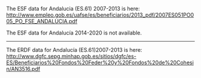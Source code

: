 The ESF data for Andalucia (ES.61) 2007-2013 is here:
http://www.empleo.gob.es/uafse/es/beneficiarios/2013_pdf/2007ES051PO005_PO_FSE_ANDALUCIA.pdf

The ESF data for Andalucía 2014-2020 is not available.

-----------------------------------------------------------------------

The ERDF data for Andalucía (ES.61)2007-2013 is here: 
http://www.dgfc.sepg.minhap.gob.es/sitios/dgfc/es-ES/Beneficiarios%20Fondos%20Feder%20y%20Fondos%20de%20Cohesin/AN3516.pdf
